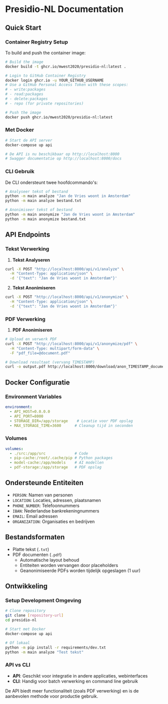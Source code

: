 # Presidio-NL Documentation

## Quick Start

### Container Registry Setup

To build and push the container image:
```bash
# Build the image
docker build -t ghcr.io/mwest2020/presidio-nl:latest .

# Login to GitHub Container Registry
docker login ghcr.io -u YOUR_GITHUB_USERNAME
# Use a GitHub Personal Access Token with these scopes:
# - write:packages
# - read:packages
# - delete:packages
# - repo (for private repositories)

# Push the image
docker push ghcr.io/mwest2020/presidio-nl:latest
```

### Met Docker

```bash
# Start de API server
docker-compose up api

# De API is nu beschikbaar op http://localhost:8000
# Swagger documentatie op http://localhost:8000/docs
```

### CLI Gebruik

De CLI ondersteunt twee hoofdcommando's:
```bash
# Analyseer tekst of bestand
python -m main analyze "Jan de Vries woont in Amsterdam"
python -m main analyze bestand.txt

# Anonimiseer tekst of bestand
python -m main anonymize "Jan de Vries woont in Amsterdam"
python -m main anonymize bestand.txt
```

## API Endpoints

### Tekst Verwerking

1. **Tekst Analyseren**
```bash
curl -X POST "http://localhost:8000/api/v1/analyze" \
  -H "Content-Type: application/json" \
  -d '{"text": "Jan de Vries woont in Amsterdam"}'
```

2. **Tekst Anonimiseren**
```bash
curl -X POST "http://localhost:8000/api/v1/anonymize" \
  -H "Content-Type: application/json" \
  -d '{"text": "Jan de Vries woont in Amsterdam"}'
```

### PDF Verwerking

1. **PDF Anonimiseren**
```bash
# Upload en verwerk PDF
curl -X POST "http://localhost:8000/api/v1/anonymize/pdf" \
  -H "Content-Type: multipart/form-data" \
  -F "pdf_file=@document.pdf"

# Download resultaat (vervang TIMESTAMP)
curl -o output.pdf http://localhost:8000/download/anon_TIMESTAMP_document.pdf
```

## Docker Configuratie

### Environment Variables

```yaml
environment:
  - API_HOST=0.0.0.0
  - API_PORT=8000
  - STORAGE_DIR=/app/storage    # Locatie voor PDF opslag
  - MAX_STORAGE_TIME=3600      # Cleanup tijd in seconden
```

### Volumes

```yaml
volumes:
  - ./src:/app/src             # Code
  - pip-cache:/root/.cache/pip # Python packages
  - model-cache:/app/models    # AI modellen
  - pdf-storage:/app/storage   # PDF opslag
```

## Ondersteunde Entiteiten

- `PERSON`: Namen van personen
- `LOCATION`: Locaties, adressen, plaatsnamen
- `PHONE_NUMBER`: Telefoonnummers
- `IBAN`: Nederlandse bankrekeningnummers
- `EMAIL`: Email adressen
- `ORGANIZATION`: Organisaties en bedrijven

## Bestandsformaten

- Platte tekst (`.txt`)
- PDF documenten (`.pdf`)
  - Automatische layout behoud
  - Entiteiten worden vervangen door placeholders
  - Geanonimiseerde PDFs worden tijdelijk opgeslagen (1 uur)

## Ontwikkeling

### Setup Development Omgeving

```bash
# Clone repository
git clone [repository-url]
cd presidio-nl

# Start met Docker
docker-compose up api

# Of lokaal
python -m pip install -r requirements/dev.txt
python -m main analyze "Test tekst"
```

### API vs CLI

- **API**: Geschikt voor integratie in andere applicaties, webinterfaces
- **CLI**: Handig voor batch verwerking en command line gebruik

De API biedt meer functionaliteit (zoals PDF verwerking) en is de aanbevolen methode voor productie gebruik. 